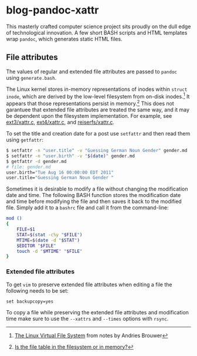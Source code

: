 # blog-pandoc-xattr
This masterly crafted computer science project sits proudly on the dull edge of technological innovation. A few short BASH scripts and HTML templates wrap `pandoc`, which generates static HTML files.

## File attributes
The values of regular and extended file attributes are passed to `pandoc` using `generate.bash`.

The Linux kernel stores in-memory representations of inodes within `struct inode`, which are derived by the low-level filesystem from on-disk inodes.[^brouwer] It appears that those representations persist in memory.[^21325] This does not garantuee that extended file attributes are treated the same way, and it may be dependent upon the filesystem implementation. For example, see [ext3/xattr.c](http://git.kernel.org/cgit/linux/kernel/git/torvalds/linux.git/tree/fs/ext3/xattr.c?id=HEAD), [ext4/xattr.c](http://git.kernel.org/cgit/linux/kernel/git/torvalds/linux.git/tree/fs/ext4/xattr.c?id=HEAD), and [reiserfs/xattr.c](http://lxr.free-electrons.com/source/fs/reiserfs/xattr.c).

To set the title and creation date for a post use `setfattr` and then read them using `getfattr`:

``` bash
$ setfattr -n "user.title" -v "Guessing German Noun Gender" gender.md
$ setfattr -n "user.birth" -v "$(date)" gender.md
$ getfattr -d gender.md
# file: gender.md
user.birth="Tue Aug 16 00:00:00 EDT 2011"
user.title="Guessing German Noun Gender "

```

Sometimes it is desirable to modify a file without changing the modification date and time. The following BASH function stores the modification date and time before modifying the file and then saves it back to the modified file. Simply add it to a `bashrc` file and call it from the command-line:

``` bash
mod ()
{
    FILE=$1
    STAT=$(stat -c%y "$FILE")
    MTIME=$(date -d "$STAT")
    $EDITOR "$FILE"
    touch -d "$MTIME" "$FILE"
}
```

### Extended file attributes
To get `vim` to preserve extended file attributes when editing a file the following needs to be set:

```viml
set backupcopy=yes
```

To copy a file while preserving the extended file attributes and modification time make sure to use the `--xattrs` and `--times` options with `rsync`.

[^21325]: [Is the file table in the filesystem or in memory?](http://unix.stackexchange.com/questions/21325)
[^brouwer]: [The Linux Virtual File System](http://www.win.tue.nl/~aeb/linux/lk/lk-8.html) from notes by Andries Brouwer
